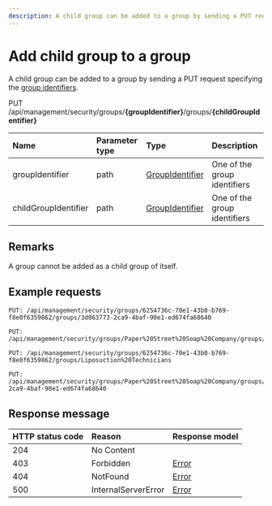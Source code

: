 ```yaml
---
description: A child group can be added to a group by sending a PUT request specifying the group identifiers.
---
```


# Add child group to a group

A child group can be added to a group by sending a PUT request specifying the [group identifiers](/security/identifiers.md).

<span class="label label--put">PUT</span> /api/management/security/groups/**{groupIdentifier}**/groups/**{childGroupIdentifier}**

| Name                 | Parameter type | Type                                        | Description                  |
| :------------------- | :------------- | :------------------------------------------ | :--------------------------- |
| groupIdentifier      | path           | [GroupIdentifier](/security/identifiers.md) | One of the group identifiers |
| childGroupIdentifier | path           | [GroupIdentifier](/security/identifiers.md) | One of the group identifiers |

## Remarks

A group cannot be added as a child group of itself.

## Example requests

```http
PUT: /api/management/security/groups/6254736c-70e1-43b0-b769-f8e0f6359862/groups/3d063773-2ca9-4baf-90e1-ed674fa68640
```

```http
PUT: /api/management/security/groups/Paper%20Street%20Soap%20Company/groups/Liposuction%20Technicians
```

```http
PUT: /api/management/security/groups/6254736c-70e1-43b0-b769-f8e0f6359862/groups/Liposuction%20Technicians
```

```http
PUT: /api/management/security/groups/Paper%20Street%20Soap%20Company/groups/3d063773-2ca9-4baf-90e1-ed674fa68640
```

## Response message

| HTTP status code | Reason              | Response model                   |
| :--------------- | :------------------ | :------------------------------- |
| 204              | No Content          |                                  |
| 403              | Forbidden           | [Error](/key-concepts/errors.md) |
| 404              | NotFound            | [Error](/key-concepts/errors.md) |
| 500              | InternalServerError | [Error](/key-concepts/errors.md) |
